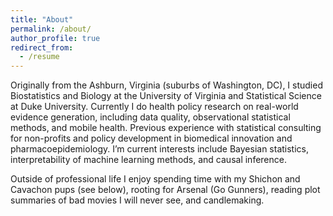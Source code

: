 ```yaml
---
title: "About"
permalink: /about/
author_profile: true
redirect_from:
  - /resume
---
```

Originally from the Ashburn, Virginia (suburbs of Washington, DC), I studied Biostatistics and Biology at the University of Virginia and Statistical Science at Duke University. Currently I do health policy research on real-world evidence generation, including data quality, observational statistical methods, and mobile health. Previous experience with statistical consulting for non-profits and policy development in biomedical innovation and pharmacoepidemiology. I’m current interests include Bayesian statistics, interpretability of machine learning methods, and causal inference.

Outside of professional life I enjoy spending time with my Shichon and Cavachon pups (see below), rooting for Arsenal (Go Gunners), reading plot summaries of bad movies I will never see, and candlemaking.
